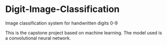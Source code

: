 # Digit-Image-Classification
Image classification system for handwritten digits 0-9

This is the capstone project based on machine learning. The model used is a convolutional neural network.
